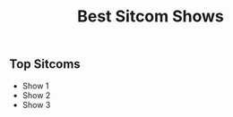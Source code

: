 <html>
<head>
    <title>Best Sitcom Shows</title>
    <link rel="stylesheet" type="text/css" href="styles.css">
</head>
<body>
    <header>
        <h1>Best Sitcom Shows</h1>
    </header>
    <main>
        <section>
            <h2>Top Sitcoms</h2>
            <!-- List your suggested sitcom shows here -->
            <ul>
                <li>Show 1</li>
                <li>Show 2</li>
                <li>Show 3</li>
                <!-- Add more sitcoms as needed -->
            </ul>
        </section>
    </main>
    <script src="scripts.js"></script>
</body>
</html>
